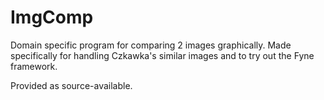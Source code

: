 # ImgComp

Domain specific program for comparing 2 images graphically.
Made specifically for handling Czkawka's similar images and to try out the Fyne framework.

Provided as source-available.
